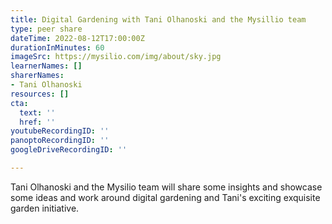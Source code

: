 ```yaml
---
title: Digital Gardening with Tani Olhanoski and the Mysillio team
type: peer share
dateTime: 2022-08-12T17:00:00Z
durationInMinutes: 60
imageSrc: https://mysilio.com/img/about/sky.jpg
learnerNames: []
sharerNames:
- Tani Olhanoski
resources: []
cta:
  text: ''
  href: ''
youtubeRecordingID: ''
panoptoRecordingID: ''
googleDriveRecordingID: ''

---
```

Tani Olhanoski and the Mysilio team will share some insights and showcase some ideas and work around digital gardening and Tani's exciting exquisite garden initiative.